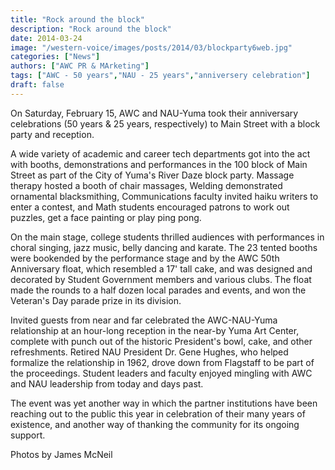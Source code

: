 ```yaml
---
title: "Rock around the block"
description: "Rock around the block"
date: 2014-03-24
image: "/western-voice/images/posts/2014/03/blockparty6web.jpg"
categories: ["News"]
authors: ["AWC PR & MArketing"]
tags: ["AWC - 50 years","NAU - 25 years","anniversery celebration"]
draft: false
---
```

On Saturday, February 15, AWC and NAU-Yuma took their anniversary celebrations (50 years & 25 years, respectively) to Main Street with a block party and reception.

A wide variety of academic and career tech departments got into the act with booths, demonstrations and performances in the 100 block of Main Street as part of the City of Yuma's River Daze block party. Massage therapy hosted a booth of chair massages, Welding demonstrated ornamental blacksmithing, Communications faculty invited haiku writers to enter a contest, and Math students encouraged patrons to work out puzzles, get a face painting or play ping pong.

On the main stage, college students thrilled audiences with performances in choral singing, jazz music, belly dancing and karate. The 23 tented booths were bookended by the performance stage and by the AWC 50th Anniversary float, which resembled a 17' tall cake, and was designed and decorated by Student Government members and various clubs. The float made the rounds to a half dozen local parades and events, and won the Veteran's Day parade prize in its division.

Invited guests from near and far celebrated the AWC-NAU-Yuma relationship at an hour-long reception in the near-by Yuma Art Center, complete with punch out of the historic President's bowl, cake, and other refreshments. Retired NAU President Dr. Gene Hughes, who helped formalize the relationship in 1962, drove down from Flagstaff to be part of the proceedings. Student leaders and faculty enjoyed mingling with AWC and NAU leadership from today and days past.

The event was yet another way in which the partner institutions have been reaching out to the public this year in celebration of their many years of existence, and another way of thanking the community for its ongoing support.

Photos by James McNeil